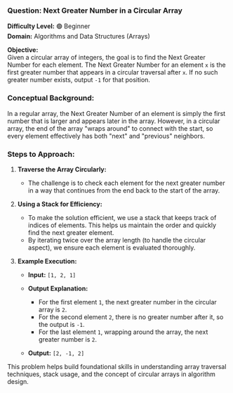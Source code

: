 ### **Question: Next Greater Number in a Circular Array**

**Difficulty Level:** 🟢 Beginner  
**Domain:** Algorithms and Data Structures (Arrays)

**Objective:**  
Given a circular array of integers, the goal is to find the Next Greater Number for each element. The Next Greater Number for an element `x` is the first greater number that appears in a circular traversal after `x`. If no such greater number exists, output `-1` for that position.

### **Conceptual Background:**

In a regular array, the Next Greater Number of an element is simply the first number that is larger and appears later in the array. However, in a circular array, the end of the array "wraps around" to connect with the start, so every element effectively has both "next" and "previous" neighbors.

### **Steps to Approach:**

1. **Traverse the Array Circularly:**

   - The challenge is to check each element for the next greater number in a way that continues from the end back to the start of the array.

2. **Using a Stack for Efficiency:**

   - To make the solution efficient, we use a stack that keeps track of indices of elements. This helps us maintain the order and quickly find the next greater element.
   - By iterating twice over the array length (to handle the circular aspect), we ensure each element is evaluated thoroughly.

3. **Example Execution:**

   - **Input:** `[1, 2, 1]`
   - **Output Explanation:**

     - For the first element `1`, the next greater number in the circular array is `2`.
     - For the second element `2`, there is no greater number after it, so the output is `-1`.
     - For the last element `1`, wrapping around the array, the next greater number is `2`.

   - **Output:** `[2, -1, 2]`

This problem helps build foundational skills in understanding array traversal techniques, stack usage, and the concept of circular arrays in algorithm design.
